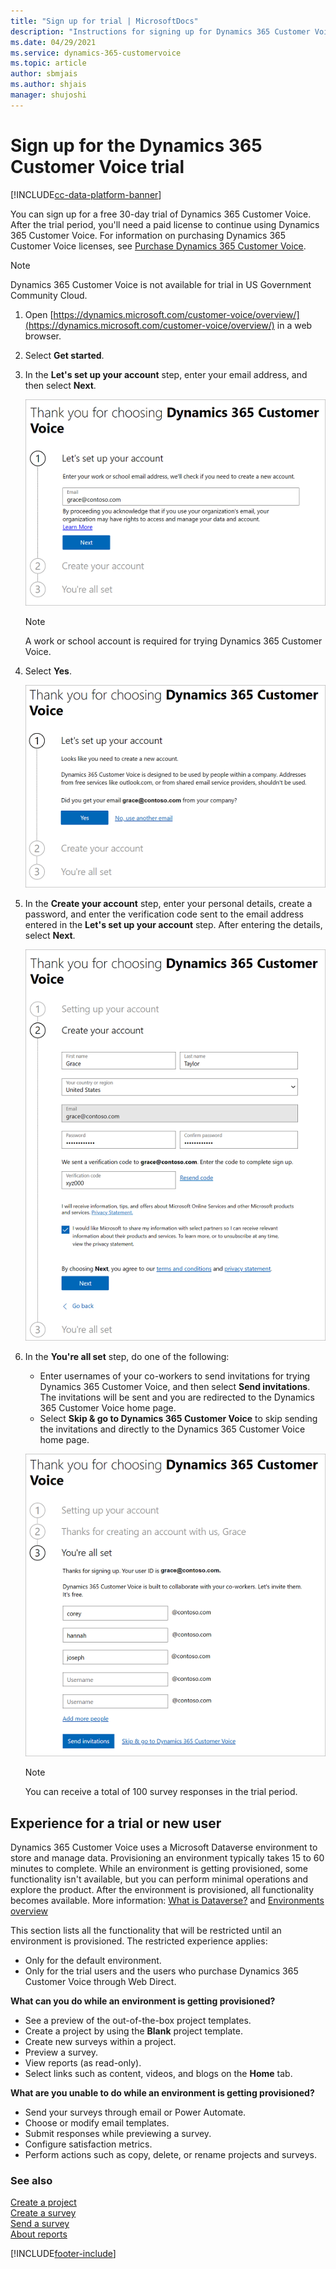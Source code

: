 ```yaml
---
title: "Sign up for trial | MicrosoftDocs"
description: "Instructions for signing up for Dynamics 365 Customer Voice trial."
ms.date: 04/29/2021
ms.service: dynamics-365-customervoice
ms.topic: article
author: sbmjais
ms.author: shjais
manager: shujoshi
---
```


# Sign up for the Dynamics 365 Customer Voice trial

[!INCLUDE[cc-data-platform-banner](includes/cc-data-platform-banner.md)]

You can sign up for a free 30-day trial of Dynamics 365 Customer Voice. After the trial period, you'll need a paid license to continue using Dynamics 365 Customer Voice. For information on purchasing Dynamics 365 Customer Voice licenses, see [Purchase Dynamics 365 Customer Voice](purchase.md).

> [!NOTE]
> Dynamics 365 Customer Voice is not available for trial in US Government Community Cloud.

1. Open [https://dynamics.microsoft.com/customer-voice/overview/](https://dynamics.microsoft.com/customer-voice/overview/) in a web browser.

2. Select **Get started**.

3. In the **Let's set up your account** step, enter your email address, and then select **Next**.

   ![Enter work or school email address](media/trial-setup-1.png "Enter work or school email address")

   > [!NOTE]
   > A work or school account is required for trying Dynamics 365 Customer Voice.

4. Select **Yes**.

   ![Select Yes to proceed](media/trial-setup-2.png "Select Yes to proceed")

5. In the **Create your account** step, enter your personal details, create a password, and enter the verification code sent to the email address entered in the **Let's set up your account** step. After entering the details, select **Next**.

   ![Enter personal details](media/trial-setup-3.png "Enter personal details")

6. In the **You're all set** step, do one of the following:

   - Enter usernames of your co-workers to send invitations for trying Dynamics 365 Customer Voice, and then select **Send invitations**. The invitations will be sent and you are redirected to the Dynamics 365 Customer Voice home page.
   - Select **Skip & go to Dynamics 365 Customer Voice** to skip sending the invitations and directly to the Dynamics 365 Customer Voice home page.

   ![Send invitations and login to Dynamics 365 Customer Voice](media/trial-setup-4.png "Send invitations and login to Dynamics 365 Customer Voice")

   > [!NOTE]
   > You can receive a total of 100 survey responses in the trial period.

## Experience for a trial or new user

Dynamics 365 Customer Voice uses a Microsoft Dataverse environment to store and manage data. Provisioning an environment typically takes 15 to 60 minutes to complete. While an environment is getting provisioned, some functionality isn't available, but you can perform minimal operations and explore the product. After the environment is provisioned, all functionality becomes available. More information: [What is Dataverse?](/powerapps/maker/common-data-service/data-platform-intro) and [Environments overview](/power-platform/admin/environments-overview)

This section lists all the functionality that will be restricted until an environment is provisioned. The restricted experience applies:

- Only for the default environment.
- Only for the trial users and the users who purchase Dynamics 365 Customer Voice through Web Direct.

**What can you do while an environment is getting provisioned?**

- See a preview of the out-of-the-box project templates.
- Create a project by using the **Blank** project template.
- Create new surveys within a project.
- Preview a survey.
- View reports (as read-only).
- Select links such as content, videos, and blogs on the **Home** tab.

**What are you unable to do while an environment is getting provisioned?**

- Send your surveys through email or Power Automate.
- Choose or modify email templates.
- Submit responses while previewing a survey.
- Configure satisfaction metrics.
- Perform actions such as copy, delete, or rename projects and surveys.

### See also

[Create a project](create-project.md)<br>
[Create a survey](create-survey.md)<br>
[Send a survey](send-survey.md)<br>
[About reports](about-reports.md)


[!INCLUDE[footer-include](includes/footer-banner.md)]
